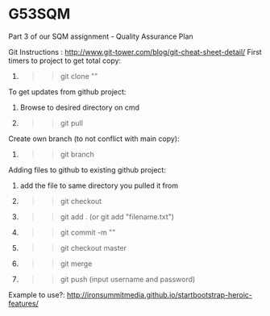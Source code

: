 G53SQM
======

Part 3 of our SQM assignment - Quality Assurance Plan

Git Instructions : http://www.git-tower.com/blog/git-cheat-sheet-detail/
First timers to project to get total copy:
1) >> git clone "<websiteaddress>"

To get updates from github project:
1) Browse to desired directory on cmd
2) >> git pull

Create own branch (to not conflict with main copy):
1) >> git branch <new branch>

Adding files to github to existing github project:
1) add the file to same directory you pulled it from
2) >> git checkout <new branch>
3) >> git add . (or git add "filename.txt")
4) >> git commit -m "<updated message>"
5) >> git checkout master
6) >> git merge <new branch>
7) >> git push (input username and password)

Example to use?:
http://ironsummitmedia.github.io/startbootstrap-heroic-features/
